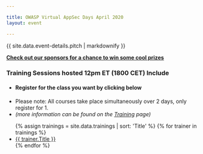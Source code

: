 ```yaml
---

title: OWASP Virtual AppSec Days April 2020
layout: event

---
```

<script type="application/ld+json">
{
  "@context": "https://schema.org",
  "@type": "Event",
  "name": "OWASP Virtual AppSec Days April 2020",
  "description": "The OWASP Foundation is hosting a Virtual AppSec Days on April 27-29th. 
        We will be running a 90 minute virtual mini-conference Monday, April 27, 
        followed by 8-hour virtual training courses offered in 4-hour blocks on the 28th-29th. 
        The trainings will begin at 12:00pm Eastern Time (USA)/6:00pm Central European Time.
        The event wraps-up with a hosted by Security Innovation. Put your skills to the test in this 48-hour competition.",
  "startDate": "2020-04-27",
  "endDate": "2020-04-29",
  "eventStatus": "https://schema.org/EventMovedOnline",
  "eventAttendanceMode": "https://schema.org/OnlineEventAttendanceMode",
  "location": {
    "@type": "VirtualLocation",
    "url": "https://appsecdays.org/"
  },
  "offers": [{
    "@type": "Offer",
    "name": "Mini-Conference",
    "price": "0",
    "priceCurrency": "USD",
    "validFrom": "2020-04-07",
    "url": "https://appsecdays.org/",
    "availability": "https://schema.org/InStock"
  },{
    "@type": "Offer",
    "name": "Training Courses",
    "price": "495",
    "priceCurrency": "USD",
    "validFrom": "2020-04-07",
    "url": "https://appsecdays.org/register/",
    "availability": "https://schema.org/InStock"
  },{
    "@type": "Offer",
    "name": "Member Training Courses",
    "price": "445",
    "priceCurrency": "USD",
    "validFrom": "2020-04-07",
    "url": "https://appsecdays.org/register/",
    "availability": "https://schema.org/InStock"
  },{
    "@type": "Offer",
    "name": "CTF",
    "price": "25",
    "priceCurrency": "USD",
    "validFrom": "2020-04-07",
    "url": "https://appsecdays.org/register/",
    "availability": "https://schema.org/InStock"
  }]
}
</script>

<!-- rebuild 9-->

{{ site.data.event-details.pitch | markdownify }}

 **[Check out our sponsors for a chance to win some cool prizes](https://appsecdays.org/sponsors/swag/)**

### Training Sessions hosted 12pm ET (1800 CET) Include


* #### Register for the class you want by clicking below
* Please note: All courses take place simultaneously over 2 days, only register for 1.
* *(more information can be found on the [Training](/trainings/) page)*
<ul>
  {% assign trainings = site.data.trainings | sort: 'Title' %}
  {% for trainer in trainings %}
    <li><a href="{{trainer.URL}}">{{ trainer.Title }}</a></li>
  {% endfor %}
</ul>


